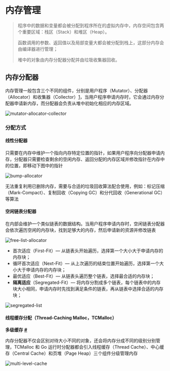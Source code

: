 # 内存管理

> 程序中的数据和变量都会被分配到程序所在的虚拟内存中，内存空间包含两个重要区域：栈区（Stack）和堆区（Heap）。
>
> 函数调用的参数、返回值以及局部变量大都会被分配到栈上，这部分内存会由编译器进行管理；
>
> 堆中的对象由内存分配器分配并由垃圾收集器回收。

## 内存分配器

内存管理一般包含三个不同的组件，分别是用户程序（Mutator）、分配器（Allocator）和收集器（Collector）[1](https://draveness.me/golang/docs/part3-runtime/ch07-memory/golang-memory-allocator/#fn:1)，当用户程序申请内存时，它会通过内存分配器申请新内存，而分配器会负责从堆中初始化相应的内存区域。

![mutator-allocator-collector](https://img.draveness.me/2020-02-29-15829868066411-mutator-allocator-collector.png)

### 分配方式

#### 线性分配器

只需要在内存中维护一个指向内存特定位置的指针，如果用户程序向分配器申请内存，分配器只需要检查剩余的空闲内存、返回分配的内存区域并修改指针在内存中的位置，即移动下图中的指针

![bump-allocator](https://img.draveness.me/2020-02-29-15829868066435-bump-allocator.png)

无法重复利用已删除内存，需要与合适的垃圾回收算法配合使用，例如：标记压缩（Mark-Compact）、复制回收（Copying GC）和分代回收（Generational GC）等算法

#### 空闲链表分配器

在内部会维护一个类似链表的数据结构。当用户程序申请内存时，空闲链表分配器会依次遍历空闲的内存块，找到足够大的内存，然后申请新的资源并修改链表

![free-list-allocator](https://img.draveness.me/2020-02-29-15829868066446-free-list-allocator.png)

* 首次适应（First-Fit）— 从链表头开始遍历，选择第一个大小大于申请内存的内存块；
* 循环首次适应（Next-Fit）— 从上次遍历的结束位置开始遍历，选择第一个大小大于申请内存的内存块；
* 最优适应（Best-Fit）— 从链表头遍历整个链表，选择最合适的内存块；
* **隔离适应**（Segregated-Fit）— 将内存分割成多个链表，每个链表中的内存块大小相同，申请内存时先找到满足条件的链表，再从链表中选择合适的内存块；

![segregated-list](https://img.draveness.me/2020-02-29-15829868066452-segregated-list.png)

#### 线程缓存分配（Thread-Caching Malloc，TCMalloc）

**多级缓存** [**#**](https://draveness.me/golang/docs/part3-runtime/ch07-memory/golang-memory-allocator/#%E5%A4%9A%E7%BA%A7%E7%BC%93%E5%AD%98)

内存分配器不仅会区别对待大小不同的对象，还会将内存分成不同的级别分别管理，TCMalloc 和 Go 运行时分配器都会引入线程缓存（Thread Cache）、中心缓存（Central Cache）和页堆（Page Heap）三个组件分级管理内存

![multi-level-cache](https://img.draveness.me/2020-02-29-15829868066457-multi-level-cache.png)
